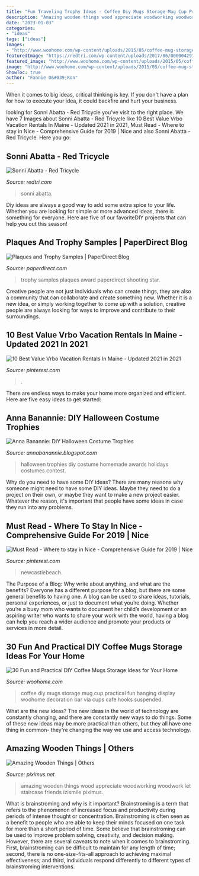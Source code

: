 ```yaml
---
title: "Fun Traveling Trophy Ideas - Coffee Diy Mugs Storage Mug Cup Practical Fun Hanging Display Woohome Decoration Bar Via Cups Cafe Hooks Suspended"
description: "Amazing wooden things wood appreciate woodworking woodwork let staircase friends izismile piximus"
date: "2023-01-03"
categories:
- "ideas"
tags: ["ideas"]
images:
- "http://www.woohome.com/wp-content/uploads/2015/05/coffee-mug-storage-ideas-woohome-17.jpg"
featuredImage: "https://redtri.com/wp-content/uploads/2017/06/000004291-knfawp6ryr6s-tadvxp.jpg"
featured_image: "http://www.woohome.com/wp-content/uploads/2015/05/coffee-mug-storage-ideas-woohome-17.jpg"
image: "http://www.woohome.com/wp-content/uploads/2015/05/coffee-mug-storage-ideas-woohome-17.jpg"
ShowToc: true
author: "Fannie O&#039;Kon"
---
```



When it comes to big ideas, critical thinking is key. If you don't have a plan for how to execute your idea, it could backfire and hurt your business.

	

		
looking for Sonni Abatta - Red Tricycle you've visit to the right place. We have 7 Images about Sonni Abatta - Red Tricycle like 10 Best Value Vrbo Vacation Rentals In Maine - Updated 2021 in 2021, Must Read - Where to stay in Nice - Comprehensive Guide for 2019 | Nice and also Sonni Abatta - Red Tricycle. Here you go:
		
    
## Sonni Abatta - Red Tricycle

<img loading=lazy src="https://redtri.com/wp-content/uploads/2017/06/000004291-knfawp6ryr6s-tadvxp.jpg" onerror="this.onerror=null;this.src='https://tse2.mm.bing.net/th?id=OIP.KUb_TeV0nRBgyMgl6728tgHaLI&amp;pid=15.1';" alt="Sonni Abatta - Red Tricycle">

_Source: redtri.com_

>sonni abatta. 

	

Diy ideas are always a good way to add some extra spice to your life. Whether you are looking for simple or more advanced ideas, there is something for everyone. Here are five of our favoriteDIY projects that can help you out this season!

    
## Plaques And Trophy Samples | PaperDirect Blog

<img loading=lazy src="https://www.paperdirect.com/blog/media/Shooting-Star-Kudos-Award.jpg" onerror="this.onerror=null;this.src='https://tse1.mm.bing.net/th?id=OIP.-gC-KlVIXo07gIzjFlpyMgHaKg&amp;pid=15.1';" alt="Plaques and Trophy Samples | PaperDirect Blog">

_Source: paperdirect.com_

>trophy samples plaques award paperdirect shooting star. 

	

Creative people are not just individuals who can create things, they are also a community that can collaborate and create something new. Whether it is a new idea, or simply working together to come up with a solution, creative people are always looking for ways to improve and contribute to their surroundings.

    
## 10 Best Value Vrbo Vacation Rentals In Maine - Updated 2021 In 2021

<img loading=lazy src="https://i.pinimg.com/736x/1e/dc/fd/1edcfd0ce40675234c04f4b285159d39.jpg" onerror="this.onerror=null;this.src='https://tse1.mm.bing.net/th?id=OIP.gEGEsInfqVcYF-58ISk5sAHaLH&amp;pid=15.1';" alt="10 Best Value Vrbo Vacation Rentals In Maine - Updated 2021 in 2021">

_Source: pinterest.com_

>. 

	

There are endless ways to make your home more organized and efficient. Here are five easy ideas to get started:

    
## Anna Banannie: DIY Halloween Costume Trophies

<img loading=lazy src="https://3.bp.blogspot.com/-USfXLIDJm3U/TqDPLB0qXQI/AAAAAAAAAPc/tRjTyAUdRps/s1600/DSC02507.JPG" onerror="this.onerror=null;this.src='https://tse1.mm.bing.net/th?id=OIP.dn-MxcDzlJj3asD3KOe9XAHaJ4&amp;pid=15.1';" alt="Anna Banannie: DIY Halloween Costume Trophies">

_Source: annabanannie.blogspot.com_

>halloween trophies diy costume homemade awards holidays costumes contest. 

	

Why do you need to have some DIY ideas?
There are many reasons why someone might need to have some DIY ideas. Maybe they need to do a project on their own, or maybe they want to make a new project easier. Whatever the reason, it's important that people have some ideas in case they run into any problems.

    
## Must Read - Where To Stay In Nice - Comprehensive Guide For 2019 | Nice

<img loading=lazy src="https://i.pinimg.com/736x/8b/03/64/8b0364a5101c692445ff58411bdac5ec.jpg" onerror="this.onerror=null;this.src='https://tse3.mm.bing.net/th?id=OIP.VzOXWSIEl1Y2QcCDTHsG0AHaLG&amp;pid=15.1';" alt="Must Read - Where to stay in Nice - Comprehensive Guide for 2019 | Nice">

_Source: pinterest.com_

>newcastlebeach. 

	

The Purpose of a Blog: Why write about anything, and what are the benefits?
Everyone has a different purpose for a blog, but there are some general benefits to having one. A blog can be used to share ideas, tutorials, personal experiences, or just to document what you’re doing. Whether you’re a busy mom who wants to document her child’s development or an aspiring writer who wants to share your work with the world, having a blog can help you reach a wider audience and promote your products or services in more detail.

    
## 30 Fun And Practical DIY Coffee Mugs Storage Ideas For Your Home

<img loading=lazy src="http://www.woohome.com/wp-content/uploads/2015/05/coffee-mug-storage-ideas-woohome-17.jpg" onerror="this.onerror=null;this.src='https://tse1.mm.bing.net/th?id=OIP.Flc9O0qPDrqnx3gtPCw2hwHaKX&amp;pid=15.1';" alt="30 Fun and Practical DIY Coffee Mugs Storage Ideas for Your Home">

_Source: woohome.com_

>coffee diy mugs storage mug cup practical fun hanging display woohome decoration bar via cups cafe hooks suspended. 

	

What are the new ideas?
The new ideas in the world of technology are constantly changing, and there are constantly new ways to do things. Some of these new ideas may be more practical than others, but they all have one thing in common- they're changing the way we use and access technology.

    
## Amazing Wooden Things | Others

<img loading=lazy src="https://piximus.net/media2/63275/amazing-wooden-things-16.jpg" onerror="this.onerror=null;this.src='https://tse3.mm.bing.net/th?id=OIP.FrHDpXwQMtN-z6R3WcQHsgHaJ3&amp;pid=15.1';" alt="Amazing Wooden Things | Others">

_Source: piximus.net_

>amazing wooden things wood appreciate woodworking woodwork let staircase friends izismile piximus. 

	

What is brainstroming and why is it important?
Brainstroming is a term that refers to the phenomenon of increased focus and productivity during periods of intense thought or concentration. Brainstroming is often seen as a benefit to people who are able to keep their minds focused on one task for more than a short period of time. Some believe that brainstroming can be used to improve problem solving, creativity, and decision making. However, there are several caveats to note when it comes to brainstroming. First, brainstroming can be difficult to maintain for any length of time; second, there is no one-size-fits-all approach to achieving maximal effectiveness; and third, individuals respond differently to different types of brainstroming interventions.

